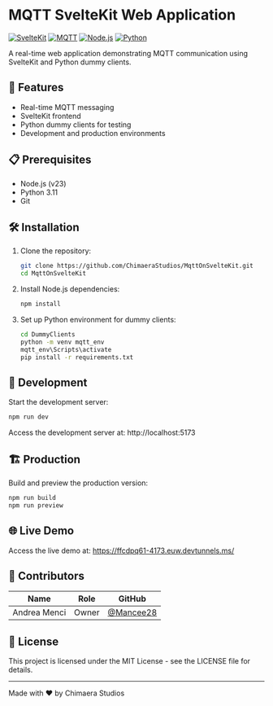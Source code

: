 # MQTT SvelteKit Web Application

[![SvelteKit](https://img.shields.io/badge/SvelteKit-FF3E00?style=flat&logo=svelte&logoColor=white)](https://kit.svelte.dev/)
[![MQTT](https://img.shields.io/badge/MQTT-3C5280?style=flat&logo=eclipse-mosquitto&logoColor=white)](https://mqtt.org/)
[![Node.js](https://img.shields.io/badge/Node.js-23-339933?style=flat&logo=node.js&logoColor=white)](https://nodejs.org/)
[![Python](https://img.shields.io/badge/Python-3.11-3776AB?style=flat&logo=python&logoColor=white)](https://www.python.org/)

A real-time web application demonstrating MQTT communication using SvelteKit and Python dummy clients.

## 🚀 Features

- Real-time MQTT messaging
- SvelteKit frontend
- Python dummy clients for testing
- Development and production environments

## 📋 Prerequisites

- Node.js (v23)
- Python 3.11
- Git

## 🛠️ Installation

1. Clone the repository:
   ```bash
   git clone https://github.com/ChimaeraStudios/MqttOnSvelteKit.git
   cd MqttOnSvelteKit
   ```

2. Install Node.js dependencies:
   ```bash
   npm install
   ```

3. Set up Python environment for dummy clients:
   ```bash
   cd DummyClients
   python -m venv mqtt_env
   mqtt_env\Scripts\activate
   pip install -r requirements.txt
   ```

## 🔧 Development

Start the development server:
```bash
npm run dev
```

Access the development server at: http://localhost:5173

## 🏗️ Production

Build and preview the production version:
```bash
npm run build
npm run preview
```

## 🌐 Live Demo

Access the live demo at: https://ffcdpq61-4173.euw.devtunnels.ms/

## 👥 Contributors

| Name | Role | GitHub |
|------|------|--------|
| Andrea Menci | Owner | [@Mancee28](https://github.com/Mancee28) |

## 📄 License

This project is licensed under the MIT License - see the LICENSE file for details.

---

Made with ❤️ by Chimaera Studios
